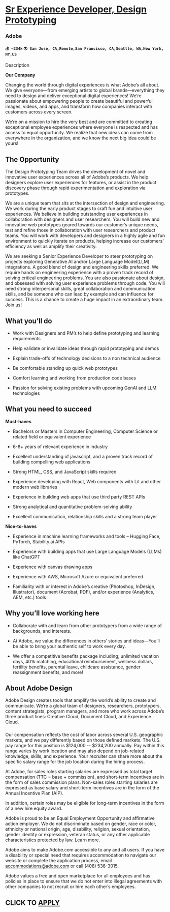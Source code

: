 # [Sr Experience Developer, Design Prototyping](https://www.remotewlb.com/apply/sr-experience-developer-design-prototyping)  
### Adobe  
#### `💰 ~234k` `🌎 San Jose, CA,Remote,San Francisco, CA,Seattle, WA,New York, NY,US`  

Description

**Our Company**  
  
Changing the world through digital experiences is what Adobe’s all about. We give everyone—from emerging artists to global brands—everything they need to design and deliver exceptional digital experiences! We’re passionate about empowering people to create beautiful and powerful images, videos, and apps, and transform how companies interact with customers across every screen.  
  
We’re on a mission to hire the very best and are committed to creating exceptional employee experiences where everyone is respected and has access to equal opportunity. We realize that new ideas can come from everywhere in the organization, and we know the next big idea could be yours!

  

## The Opportunity

The Design Prototyping Team drives the development of novel and innovative user experiences across all of Adobe’s products. We help designers explore user experiences for features, or assist in the product discovery phase through rapid experimentation and exploration via prototypes.

We are a unique team that sits at the intersection of design and engineering. We work during the early product stages to craft fun and intuitive user experiences. We believe in building outstanding user experiences in collaboration with designers and user researchers. You will build new and innovative web prototypes geared towards our customer’s unique needs, test and refine those in collaboration with user researchers and product teams. You will work with developers and designers in a highly agile and fun environment to quickly iterate on products, helping increase our customers’ efficiency as well as amplify their creativity.

We are seeking a Senior Experience Developer to steer prototyping on projects exploring Generative AI and/or Large Language Model(LLM) integrations. A good blend of design and engineering skills preferred. We require hands on engineering experience with a proven track record of solving critical engineering problems. You are also passionate about design, and obsessed with solving user experience problems through code. You will need strong interpersonal skills, great collaboration and communication skills, and be someone who can lead by example and can influence for success. This is a chance to create a huge impact in an extraordinary team. Join us!

## What you’ll do

  * Work with Designers and PM’s to help define prototyping and learning requirements

  * Help validate or invalidate ideas through rapid prototyping and demos

  * Explain trade-offs of technology decisions to a non technical audience

  * Be comfortable standing up quick web prototypes

  * Comfort learning and working from production code bases

  * Passion for solving existing problems with upcoming GenAI and LLM technologies

## What you need to succeed

 **Must-haves**

  * Bachelors or Masters in Computer Engineering, Computer Science or related field or equivalent experience

  * 6-8+ years of relevant experience in industry

  * Excellent understanding of javascript, and a proven track record of building compelling web applications

  * Strong HTML, CSS, and JavaScript skills required

  * Experience developing with React, Web components with Lit and other modern web libraries

  * Experience in building web apps that use third party REST APIs

  * Strong analytical and quantitative problem-solving ability

  * Excellent communication, relationship skills and a strong team player

 **Nice-to-haves**

  * Experience in machine learning frameworks and tools – Hugging Face, PyTorch, Stability.ai APIs

  * Experience with building apps that use Large Language Models (LLMs) like ChatGPT

  * Experience with canvas drawing apps

  * Experience with AWS, Microsoft Azure or equivalent preferred

  * Familiarity with or interest in Adobe’s creative (Photoshop, InDesign, Illustrator), document (Acrobat, PDF), and/or experience (Analytics, AEM, etc.) tools

## Why you’ll love working here

  * Collaborate with and learn from other prototypers from a wide range of backgrounds, and interests.

  * At Adobe, we value the differences in others’ stories and ideas—You’ll be able to bring your authentic self to work every day.

  * We offer a competitive benefits package including; unlimited vacation days, 401k matching, educational reimbursement, wellness dollars, fertility benefits, parental leave, childcare assistance, gender reassignment benefits, and more!

## About Adobe Design

Adobe Design creates tools that amplify the world’s ability to create and communicate. We’re a global team of designers, researchers, prototypers, content strategists, program managers, and more who work across Adobe’s three product lines: Creative Cloud, Document Cloud, and Experience Cloud.

###

Our compensation reflects the cost of labor across several U.S. geographic markets, and we pay differently based on those defined markets. The U.S. pay range for this position is $124,000 -- $234,200 annually. Pay within this range varies by work location and may also depend on job-related knowledge, skills, and experience. Your recruiter can share more about the specific salary range for the job location during the hiring process.

At Adobe, for sales roles starting salaries are expressed as total target compensation (TTC = base + commission), and short-term incentives are in the form of sales commission plans. Non-sales roles starting salaries are expressed as base salary and short-term incentives are in the form of the Annual Incentive Plan (AIP).

In addition, certain roles may be eligible for long-term incentives in the form of a new hire equity award.

Adobe is proud to be an Equal Employment Opportunity and affirmative action employer. We do not discriminate based on gender, race or color, ethnicity or national origin, age, disability, religion, sexual orientation, gender identity or expression, veteran status, or any other applicable characteristics protected by law. Learn more.  

Adobe aims to make Adobe.com accessible to any and all users. If you have a disability or special need that requires accommodation to navigate our website or complete the application process, email accommodations@adobe.com or call (408) 536-3015.

Adobe values a free and open marketplace for all employees and has policies in place to ensure that we do not enter into illegal agreements with other companies to not recruit or hire each other’s employees.

  
## CLICK TO [APPLY](https://www.remotewlb.com/apply/sr-experience-developer-design-prototyping)

